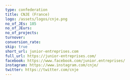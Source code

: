 ```yaml
---
type: confederation
title: CNJE (France)
logo: /assets/logos/cnje.png
no_of_JEs: 185
no_of_JEurs:
no_of_projects:
turnover:
conversion_rate:
skip: true
short_url: junior-entreprises.com
full_url: https://junior-entreprises.com/
facebook: https://www.facebook.com/junior.entreprises/
instagram: https://www.instagram.com/cnje/
twitter: https://twitter.com/cnje
---
```

